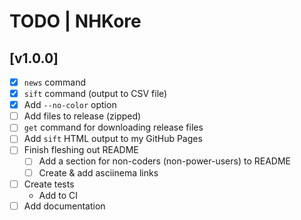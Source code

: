 # TODO | NHKore

## [v1.0.0]
- [x] `news` command
- [x] `sift` command (output to CSV file)
- [x] Add `--no-color` option
- [ ] Add files to release (zipped)
- [ ] `get` command for downloading release files
- [ ] Add `sift` HTML output to my GitHub Pages
- [ ] Finish fleshing out README
    - [ ] Add a section for non-coders (non-power-users) to README
    - [ ] Create & add asciinema links
- [ ] Create tests
    - Add to CI
- [ ] Add documentation
